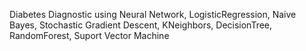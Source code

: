 Diabetes Diagnostic using Neural Network, LogisticRegression, Naive Bayes, Stochastic Gradient Descent, KNeighbors, DecisionTree, RandomForest, Suport Vector Machine
